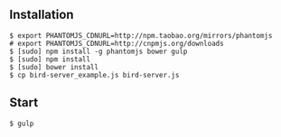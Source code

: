 ## Installation
    $ export PHANTOMJS_CDNURL=http://npm.taobao.org/mirrors/phantomjs
    # export PHANTOMJS_CDNURL=http://cnpmjs.org/downloads
    $ [sudo] npm install -g phantomjs bower gulp
    $ [sudo] npm install
    $ [sudo] bower install
    $ cp bird-server_example.js bird-server.js

## Start
    $ gulp